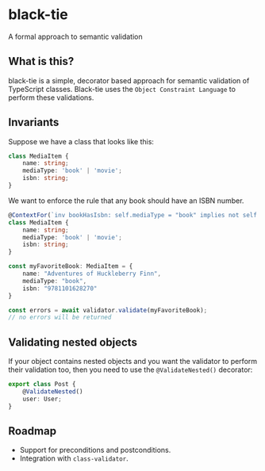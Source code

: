 # black-tie
A formal approach to semantic validation

## What is this?

black-tie is a simple, decorator based approach for semantic validation of TypeScript classes. Black-tie uses the `Object Constraint Language` to perform these validations.

## Invariants

Suppose we have a class that looks like this:

```typescript
class MediaItem {
    name: string;
    mediaType: 'book' | 'movie';
    isbn: string;
}
```

We want to enforce the rule that any book should have an ISBN number.

```typescript
@ContextFor(`inv bookHasIsbn: self.mediaType = "book" implies not self.isbn.oclIsUndefined()`)
class MediaItem {
    name: string;
    mediaType: 'book' | 'movie';
    isbn: string;
}

const myFavoriteBook: MediaItem = {
    name: "Adventures of Huckleberry Finn",
    mediaType: "book",
    isbn: "9781101628270"
}

const errors = await validator.validate(myFavoriteBook);
// no errors will be returned
```

## Validating nested objects

If your object contains nested objects and you want the validator to perform their validation too, then you need to
use the `@ValidateNested()` decorator:

```typescript
export class Post {
    @ValidateNested()
    user: User;
}
```

## Roadmap

- Support for preconditions and postconditions.
- Integration with `class-validator`.